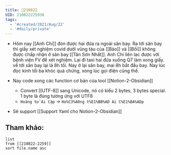 ```yaml
---
title: 📝210822
UID: 210822225938
tags:
  - '#created/2021/Aug/22'
  - '#daily/private'
---
```


- Hôm nay [[Anh Chí]] đón được hai đứa ra ngoài sân bay. Ra tới sân bay thì giấy xét nghiệm covid dưới vũng tàu của [[Bảo]] và [[Bối]] không được chấp nhận ở sân bay [[Tân Sơn Nhất]]. Anh Chí liên lạc được với bệnh viện FV để xét nghiệm. Lại đi taxi hai đứa xuống Q7 làm xong giấy. về tới sân bay lại là 8h tối. Nay ở lại sân bay, mai 8h bắt đầu bay. Nay lúc đọc kinh tối ba khóc quá chừng, xong lúc gọi điện cũng thế.

- Nay code xong các function cơ bản của tool [[Notion-2-Obsidian]]
	- Convert [[UTF-8]] sang Unicode, nó có kiểu 2 bytes, 3 bytes special. 1 byte là đúng tương ứng với UTF8
	- `Hoàng tử Ai Cập` -> `Ho%C3%A0ng t%E1%BB%AD Ai C%E1%BA%ADp`

- Sẽ support [[Support Yaml cho Notion-2-Obsidian]]


## Tham khảo:
```dataview
list
from [[210822-2259]]
sort file.name asc
```